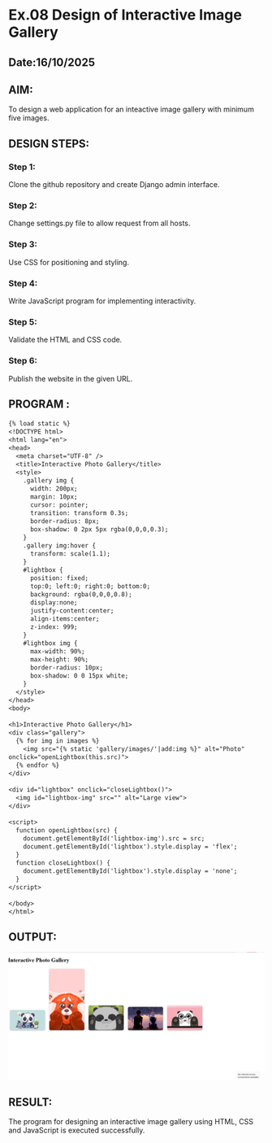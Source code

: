 # Ex.08 Design of Interactive Image Gallery
## Date:16/10/2025

## AIM:
To design a web application for an inteactive image gallery with minimum five images.

## DESIGN STEPS:

### Step 1:
Clone the github repository and create Django admin interface.

### Step 2:
Change settings.py file to allow request from all hosts.

### Step 3:
Use CSS for positioning and styling.

### Step 4:
Write JavaScript program for implementing interactivity.

### Step 5:
Validate the HTML and CSS code.

### Step 6:
Publish the website in the given URL.

## PROGRAM :
```
{% load static %}
<!DOCTYPE html>
<html lang="en">
<head>
  <meta charset="UTF-8" />
  <title>Interactive Photo Gallery</title>
  <style>
    .gallery img {
      width: 200px;
      margin: 10px;
      cursor: pointer;
      transition: transform 0.3s;
      border-radius: 8px;
      box-shadow: 0 2px 5px rgba(0,0,0,0.3);
    }
    .gallery img:hover {
      transform: scale(1.1);
    }
    #lightbox {
      position: fixed;
      top:0; left:0; right:0; bottom:0;
      background: rgba(0,0,0,0.8);
      display:none;
      justify-content:center;
      align-items:center;
      z-index: 999;
    }
    #lightbox img {
      max-width: 90%;
      max-height: 90%;
      border-radius: 10px;
      box-shadow: 0 0 15px white;
    }
  </style>
</head>
<body>

<h1>Interactive Photo Gallery</h1>
<div class="gallery">
  {% for img in images %}
    <img src="{% static 'gallery/images/'|add:img %}" alt="Photo" onclick="openLightbox(this.src)">
  {% endfor %}
</div>

<div id="lightbox" onclick="closeLightbox()">
  <img id="lightbox-img" src="" alt="Large view">
</div>

<script>
  function openLightbox(src) {
    document.getElementById('lightbox-img').src = src;
    document.getElementById('lightbox').style.display = 'flex';
  }
  function closeLightbox() {
    document.getElementById('lightbox').style.display = 'none';
  }
</script>

</body>
</html>
```
## OUTPUT:
![alt text](<Screenshot (58).png>)


## RESULT:
The program for designing an interactive image gallery using HTML, CSS and JavaScript is executed successfully.

